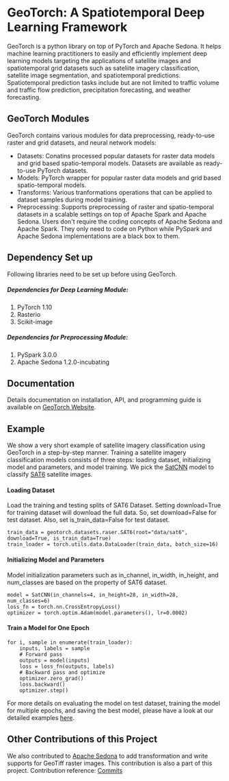 # GeoTorch: A Spatiotemporal Deep Learning Framework

GeoTorch is a python library on top of PyTorch and Apache Sedona. It helps machine learning practitioners to easily and efficiently implement deep learning models targeting the applications of satellite images and spatiotemporal grid datasets such as sateliite imagery classification, satellite image segmentation, and spatiotemporal predictions. Spatiotemporal prediction tasks include but are not limited to traffic volume and traffic flow prediction, precipitation forecasting, and weather forecasting.

## GeoTorch Modules
GeoTorch contains various modules for data preprocessing, ready-to-use raster and grid datasets, and neural network models:

* Datasets: Conatins processed popular datasets for raster data models and grid based spatio-temporal models. Datasets are available as ready-to-use PyTorch datasets.
* Models: PyTorch wrapper for popular raster data models and grid based spatio-temporal models.
* Transforms: Various tranformations operations that can be applied to dataset samples during model training.
* Preprocessing: Supports preprocessing of raster and spatio-temporal datasets in a scalable settings on top of Apache Spark and Apache Sedona. Users don't require the coding concepts of Apache Sedona and Apache Spark. They only need to code on Python while PySpark and Apache Sedona implementations are a black box to them.

## Dependency Set up
Following libraries need to be set up before using GeoTorch.

##### Dependencies for Deep Learning Module:
1. PyTorch 1.10
2. Rasterio
3. Scikit-image

##### Dependencies for Preprocessing Module:
1. PySpark 3.0.0
2. Apache Sedona 1.2.0-incubating

## Documentation
Details documentation on installation, API, and programming guide is available on [GeoTorch Website](https://kanchanchy.github.io/geotorch/).

## Example
We show a very short example of satellite imagery classification using GeoTorch in a step-by-step manner. Training a satellite imagery classification models consists of three steps: loading dataset, initializing model and parameters, and model training. We pick the [SatCNN](https://www.tandfonline.com/doi/abs/10.1080/2150704X.2016.1235299?journalCode=trsl20) model to classify [SAT6](https://www.kaggle.com/datasets/crawford/deepsat-sat6) satellite images.
#### Loading Dataset
Load the training and testing splits of SAT6 Dataset. Setting download=True for training dataset will download the full data. So, set download=False for test dataset. Also, set is_train_data=False for test dataset.
```
train_data = geotorch.datasets.raser.SAT6(root="data/sat6", download=True, is_train_data=True)
train_loader = torch.utils.data.DataLoader(train_data, batch_size=16)
```
#### Initializing Model and Parameters
Model initialization parameters such as in_channel, in_width, in_height, and num_classes are based on the property of SAT6 dataset.
```
model = SatCNN(in_channels=4, in_height=28, in_width=28, num_classes=6)
loss_fn = torch.nn.CrossEntropyLoss()
optimizer = torch.optim.Adam(model.parameters(), lr=0.0002)
```
#### Train a Model for One Epoch
```
for i, sample in enumerate(train_loader):
    inputs, labels = sample
    # Forward pass
    outputs = model(inputs)
    loss = loss_fn(outputs, labels)
    # Backward pass and optimize
    optimizer.zero_grad()
    loss.backward()
    optimizer.step()
```
For more details on evaluating the model on test dataset, training the model for multiple epochs, and saving the best model, please have a look at our detailed examples [here](https://github.com/DataSystemsLab/GeoTorch/tree/main/examples).

## Other Contributions of this Project
We also contributed to [Apache Sedona](https://sedona.apache.org/) to add transformation and write supports for GeoTiff raster images. This contribution is also a part of this project. Contribution reference: [Commits](https://github.com/apache/incubator-sedona/commits?author=kanchanchy)


